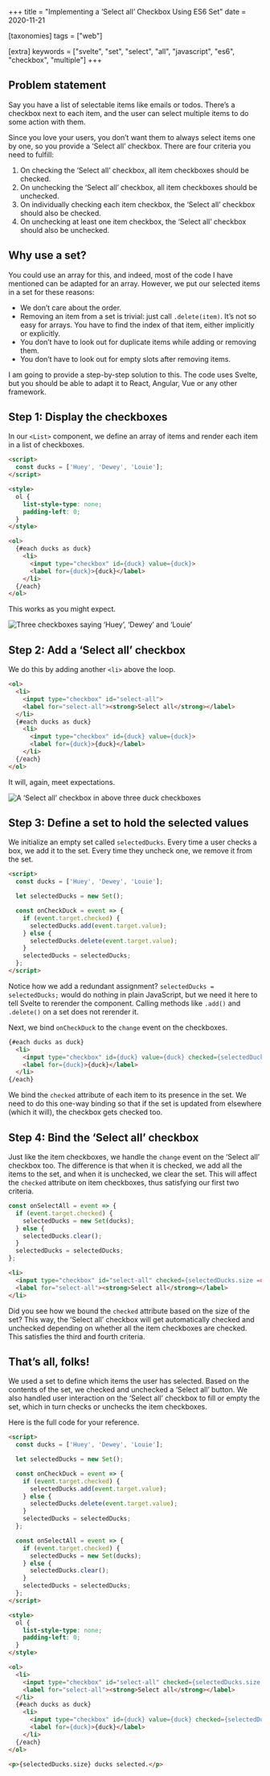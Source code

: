 +++
title = "Implementing a ‘Select all’ Checkbox Using ES6 Set"
date = 2020-11-21

[taxonomies]
tags = ["web"]

[extra]
keywords = ["svelte", "set", "select", "all", "javascript", "es6", "checkbox", "multiple"]
+++

## Problem statement

Say you have a list of selectable items like emails or todos. There’s a checkbox next to each item, and the user can select multiple items to do some action with them.

Since you love your users, you don’t want them to always select items one by one, so you provide a ‘Select all’ checkbox. There are four criteria you need to fulfill:

1. On checking the ‘Select all’ checkbox, all item checkboxes should be checked.
2. On unchecking the ‘Select all’ checkbox, all item checkboxes should be unchecked.
3. On individually checking each item checkbox, the ‘Select all’ checkbox should also be checked.
4. On unchecking at least one item checkbox, the ‘Select all’ checkbox should also be unchecked.

## Why use a set?

You could use an array for this, and indeed, most of the code I have mentioned can be adapted for an array. However, we put our selected items in a set for these reasons:

- We don’t care about the order.
- Removing an item from a set is trivial: just call `.delete(item)`. It’s not so easy for arrays. You have to find the index of that item, either implicitly or explicitly.
- You don’t have to look out for duplicate items while adding or removing them.
- You don’t have to look out for empty slots after removing items.

I am going to provide a step-by-step solution to this. The code uses Svelte, but you should be able to adapt it to React, Angular, Vue or any other framework.

## Step 1: Display the checkboxes

In our `<List>` component, we define an array of items and render each item in a list of checkboxes.

```html
<script>
  const ducks = ['Huey', 'Dewey', 'Louie'];
</script>

<style>
  ol {
    list-style-type: none;
    padding-left: 0;
  }
</style>

<ol>
  {#each ducks as duck}
    <li>
      <input type="checkbox" id={duck} value={duck}>
      <label for={duck}>{duck}</label>
    </li>
  {/each}
</ol>
```

This works as you might expect.

![Three checkboxes saying ‘Huey’, ‘Dewey’ and ‘Louie’](/images/select-all-set/item-boxes-unchecked.png)

## Step 2: Add a ‘Select all’ checkbox

We do this by adding another `<li>` above the loop.

```html
<ol>
  <li>
    <input type="checkbox" id="select-all">
    <label for="select-all"><strong>Select all</strong></label>
  </li>
  {#each ducks as duck}
    <li>
      <input type="checkbox" id={duck} value={duck}>
      <label for={duck}>{duck}</label>
    </li>
  {/each}
</ol>
```

It will, again, meet expectations.

![A ‘Select all’ checkbox in above three duck checkboxes](/images/select-all-set/all-boxes-unchecked.png)

## Step 3: Define a set to hold the selected values

We initialize an empty set called `selectedDucks`. Every time a user checks a box, we add it to the set. Every time they uncheck one, we remove it from the set.

```html
<script>
  const ducks = ['Huey', 'Dewey', 'Louie'];

  let selectedDucks = new Set();

  const onCheckDuck = event => {
    if (event.target.checked) {
      selectedDucks.add(event.target.value);
    } else {
      selectedDucks.delete(event.target.value);
    }
    selectedDucks = selectedDucks;
  };
</script>
```

Notice how we add a redundant assignment? `selectedDucks = selectedDucks;` would do nothing in plain JavaScript, but we need it here to tell Svelte to rerender the component. Calling methods like `.add()` and `.delete()` on a set does not rerender it.

Next, we bind `onCheckDuck` to the `change` event on the checkboxes.

```html
{#each ducks as duck}
  <li>
    <input type="checkbox" id={duck} value={duck} checked={selectedDucks.has(duck)} on:change={onCheckDuck}>
    <label for={duck}>{duck}</label>
  </li>
{/each}
```

We bind the `checked` attribute of each item to its presence in the set. We need to do this one-way binding so that if the set is updated from elsewhere (which it will), the checkbox gets checked too.

## Step 4: Bind the ‘Select all’ checkbox

Just like the item checkboxes, we handle the `change` event on the ‘Select all’ checkbox too. The difference is that when it is checked, we add all the items to the set, and when it is unchecked, we clear the set. This will affect the `checked` attribute on item checkboxes, thus satisfying our first two criteria.

```js
const onSelectAll = event => {
  if (event.target.checked) {
    selectedDucks = new Set(ducks);
  } else {
    selectedDucks.clear();
  }
  selectedDucks = selectedDucks;
};
```

```html
<li>
  <input type="checkbox" id="select-all" checked={selectedDucks.size === ducks.length} on:change={onSelectAll}>
  <label for="select-all"><strong>Select all</strong></label>
</li>
```

Did you see how we bound the `checked` attribute based on the size of the set? This way, the ‘Select all’ checkbox will get automatically checked and unchecked depending on whether all the item checkboxes are checked. This satisfies the third and fourth criteria.

## That’s all, folks!

We used a set to define which items the user has selected. Based on the contents of the set, we checked and unchecked a ‘Select all’ button. We also handled user interaction on the ‘Select all’ checkbox to fill or empty the set, which in turn checks or unchecks the item checkboxes.

Here is the full code for your reference.

```html
<script>
  const ducks = ['Huey', 'Dewey', 'Louie'];

  let selectedDucks = new Set();

  const onCheckDuck = event => {
    if (event.target.checked) {
      selectedDucks.add(event.target.value);
    } else {
      selectedDucks.delete(event.target.value);
    }
    selectedDucks = selectedDucks;
  };

  const onSelectAll = event => {
    if (event.target.checked) {
      selectedDucks = new Set(ducks);
    } else {
      selectedDucks.clear();
    }
    selectedDucks = selectedDucks;
  };
</script>

<style>
  ol {
    list-style-type: none;
    padding-left: 0;
  }
</style>

<ol>
  <li>
    <input type="checkbox" id="select-all" checked={selectedDucks.size === ducks.length} on:change={onSelectAll}>
    <label for="select-all"><strong>Select all</strong></label>
  </li>
  {#each ducks as duck}
    <li>
      <input type="checkbox" id={duck} value={duck} checked={selectedDucks.has(duck)} on:change={onCheckDuck}>
      <label for={duck}>{duck}</label>
    </li>
  {/each}
</ol>

<p>{selectedDucks.size} ducks selected.</p>
```